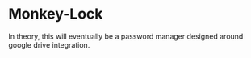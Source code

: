 # Monkey-Lock

In theory, this will eventually be a password manager designed around google drive integration.
